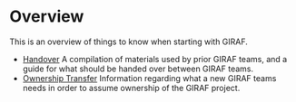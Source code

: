 # Overview

This is an overview of things to know when starting with GIRAF.

- [Handover](./handover.md)
  A compilation of materials used by prior GIRAF teams, and a guide for what should be handed over between GIRAF
  teams.
- [Ownership Transfer](./ownership_transfer.md)
  Information regarding what a new GIRAF teams needs in order to assume ownership of the GIRAF project.
